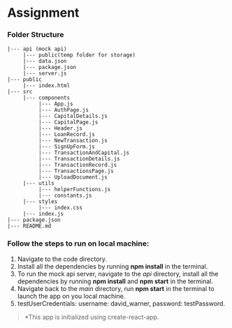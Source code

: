 # Assignment

### Folder Structure

```.
|--- api (mock api)
     |--- public(temp folder for storage)
     |--- data.json
     |--- package.json
     |--- server.js
|--- public
     |--- index.html
|--- src
     |--- components
          |--- App.js
          |--- AuthPage.js
          |--- CapitalDetails.js
          |--- CapitalPage.js
          |--- Header.js
          |--- LoanRecord.js
          |--- NewTransaction.js
          |--- SignUpForm.js
          |--- TransactionAndCapital.js
          |--- TransactionDetails.js
          |--- TransactionRecord.js
          |--- TransactionsPage.js
          |--- UploadDocument.js
     |--- utils
          |--- helperFunctions.js
          |--- constants.js
     |--- styles
          |--- index.css
     |--- index.js
|--- package.json
|--- README.md
```

### Follow the steps to run on local machine:

1. Navigate to the code directory.
2. Install all the dependencies by running **npm install** in the terminal.
3. To run the mock api server, navigate to the *api* directory, install all the dependencies by running **npm install** and **npm start** in the terminal.
4. Navigate back to the *main* directory, run **npm start** in the terminal to launch the app on you local machine.
5. testUserCredentials: username: david_warner, password: testPassword.

> *This app is initialized using create-react-app.
